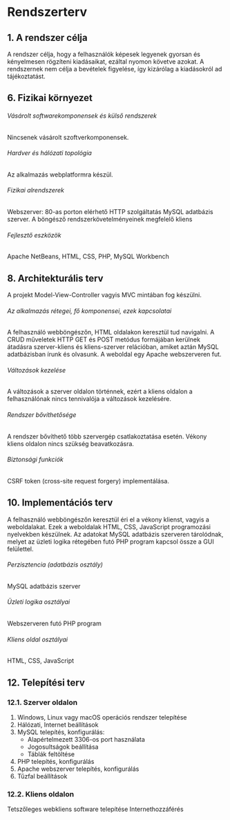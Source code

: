 # Rendszerterv

## 1. A rendszer célja
A rendszer célja, hogy a felhasználók képesek legyenek gyorsan és kényelmesen rögzíteni kiadásaikat, ezáltal nyomon követve azokat. A rendszernek nem célja a bevételek figyelése, így kizárólag a kiadásokról ad tájékoztatást.

## 6. Fizikai környezet
###### Vásárolt softwarekomponensek és külső rendszerek
Nincsenek vásárolt szoftverkomponensek.
###### Hardver és hálózati topológia
Az alkalmazás webplatformra készül.
###### Fizikai alrendszerek
Webszerver: 80-as porton elérhető HTTP szolgáltatás
MySQL adatbázis szerver.
A böngésző rendszerkövetelményeinek megfelelő kliens
###### Fejlesztő eszközök
Apache NetBeans, HTML, CSS, PHP, MySQL Workbench

## 8. Architekturális terv
A projekt Model-View-Controller vagyis MVC mintában fog készülni.
###### Az alkalmazás rétegei, fő komponensei, ezek kapcsolatai
A felhasználó webböngészőn, HTML oldalakon keresztül tud navigalni. A CRUD műveletek HTTP GET és POST metódus formájában kerülnek átadásra szerver-kliens és kliens-szerver relációban, amiket aztán MySQL adatbázisban írunk és olvasunk. 
A weboldal egy Apache webszerveren fut.
###### Változások kezelése
A változások a szerver oldalon történnek, ezért a kliens oldalon a felhasználónak nincs tennivalója a változások kezelésére.
###### Rendszer bővíthetősége
A rendszer bővíthető több szervergép csatlakoztatása esetén.
Vékony kliens oldalon nincs szükség beavatkozásra.
###### Biztonsági funkciók
CSRF token (cross-site request forgery) implementálása. 

## 10. Implementációs terv
A felhasználó webböngészőn keresztül éri el a vékony klienst, vagyis a weboldalakat. Ezek a weboldalak HTML, CSS, JavaScript programozási nyelvekben készülnek. Az adatokat MySQL adatbázis szerveren tárolódnak, melyet az üzleti logika rétegében futó PHP program kapcsol össze a GUI felülettel.
###### Perzisztencia (adatbázis osztály)
MySQL adatbázis szerver
###### Üzleti logika osztályai
Webszerveren futó PHP program
###### Kliens oldal osztályai
HTML, CSS, JavaScript

## 12. Telepítési terv
### 12.1. Szerver oldalon
1. Windows, Linux vagy macOS operációs rendszer telepítése
2. Hálózati, Internet beállítások
3. MySQL telepítés, konfigurálás: 
    - Alapértelmezett 3306-os port használata
    - Jogosultságok beállítása
    - Táblák feltöltése
4. PHP telepítés, konfigurálás
5. Apache webszerver telepítés, konfigurálás
6. Tűzfal beállítások

### 12.2. Kliens oldalon
Tetszőleges webkliens software telepítése
Internethozzáférés